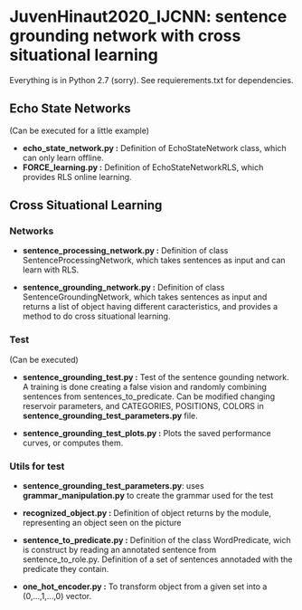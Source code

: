 # JuvenHinaut2020_IJCNN: sentence grounding network with cross situational learning

Everything is in Python 2.7 (sorry). See requierements.txt for dependencies.

## Echo State Networks
(Can be executed for a little example)

- **echo_state_network.py  :** Definition of EchoStateNetwork class, which can only learn offline. 
- **FORCE_learning.py :** Definition of EchoStateNetworkRLS, which provides RLS online learning.

## Cross Situational Learning

### Networks
- **sentence_processing_network.py :** Definition of class SentenceProcessingNetwork, which takes sentences as input and can learn with RLS.
 
- **sentence_grounding_network.py :** Definition of class SentenceGroundingNetwork, which takes sentences as input and returns a list of object having different caracteristics, and provides a method to do cross situational learning.

### Test
(Can be executed)

- **sentence_grounding_test.py  :** Test of the sentence gounding network. A training is done creating a false vision and randomly combining sentences from sentences_to_predicate. Can be modified changing reservoir parameters, and CATEGORIES, POSITIONS, COLORS in **sentence_grounding_test_parameters.py** file.

- **sentence_grounding_test_plots.py  :** Plots the saved performance curves, or computes them. 

### Utils for test

- **sentence_grounding_test_parameters.py**: uses **grammar_manipulation.py** to create the grammar used for the test

- **recognized_object.py :** Definition of object returns by the module, representing an object seen on the picture

- **sentence_to_predicate.py :** Definition of the class WordPredicate, wich is construct by reading an annotated sentence from sentence_to_role.py. Definition of a set of sentences annotaded with the predicate they contain.

- **one_hot_encoder.py :** To transform object from a given set into a (0,...,1,...,0) vector.

